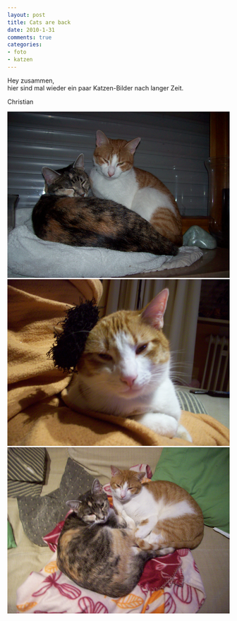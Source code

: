 ```yaml
--- 
layout: post
title: Cats are back
date: 2010-1-31
comments: true
categories: 
- foto
- katzen
---
```

Hey zusammen, <br />hier sind mal wieder ein paar Katzen-Bilder nach langer Zeit.

Christian

![katze1_klein1](/static/wpdata/2010/12/katze1_klein1.png)
![katze2_klein1](/static/wpdata/2010/12/katze2_klein1.png)
![katze3_klein1](/static/wpdata/2010/12/katze3_klein1.png)